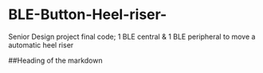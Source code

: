 # BLE-Button-Heel-riser-
Senior Design project final code; 1 BLE central &amp; 1 BLE peripheral to move a automatic heel riser 


##Heading of the markdown 
